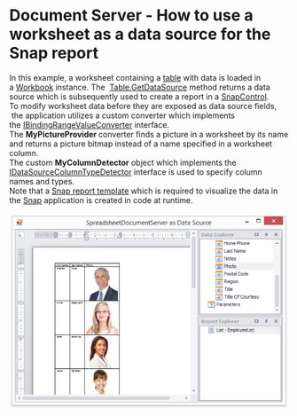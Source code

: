 # Document Server - How to use a worksheet as a data source for the Snap report


In this example, a worksheet containing a <a href="http://help.devexpress.com/#CoreLibraries/clsDevExpressSpreadsheetTabletopic">table</a> with data is loaded in a <a href="http://help.devexpress.com/#DocumentServer/clsDevExpressSpreadsheetWorkbooktopic">Workbook</a> instance. The  <a href="http://help.devexpress.com/#CoreLibraries/DevExpressSpreadsheetTable_GetDataSourcetopic">Table.GetDataSource</a> method returns a data source which is subsequently used to create a report in a <a href="http://help.devexpress.com/#WindowsForms/clsDevExpressSnapSnapControltopic">SnapControl</a>.<br>To modify worksheet data before they are exposed as data source fields,  the application utilizes a custom converter which implements the <a href="http://help.devexpress.com/#CoreLibraries/clsDevExpressSpreadsheetIBindingRangeValueConvertertopic">IBindingRangeValueConverter</a> interface. The <strong>MyPictureProvider </strong>converter finds a picture in a worksheet by its name and returns a picture bitmap instead of a name specified in a worksheet column. <br>The custom <strong>MyColumnDetector</strong> object which implements the <a href="http://help.devexpress.com/#CoreLibraries/clsDevExpressSpreadsheetIDataSourceColumnTypeDetectortopic">IDataSourceColumnTypeDetector</a> interface is used to specify column names and types.<br>Note that a <a href="http://help.devexpress.com/#WindowsForms/CustomDocument15716">Snap report template</a> which is required to visualize the data in the <a href="http://help.devexpress.com/#WindowsForms/CustomDocument11373">Snap</a> application is created in code at runtime.<br><br><img src="https://raw.githubusercontent.com/DevExpress-Examples/document-server-how-to-use-a-worksheet-as-a-data-source-for-the-snap-report-t518070/17.1.3+/media/f799c6c5-4065-11e7-80c0-00155d624807.png">

<br/>


